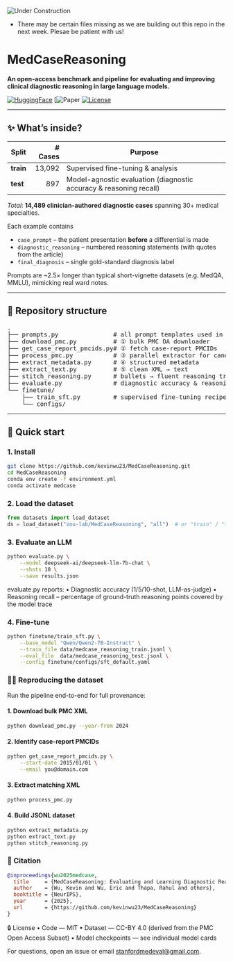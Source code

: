 ![Under Construction](https://img.shields.io/badge/status-under--construction-orange?logo=semantic-release&logoColor=white)
* There may be certain files missing as we are building out this repo in the next week. Plesae be patient with us!
  
# MedCaseReasoning

**An open-access benchmark and pipeline for evaluating and improving clinical diagnostic reasoning in large language models.**

[![HuggingFace](https://img.shields.io/badge/Dataset-HuggingFace-blue)](https://huggingface.co/datasets/zou-lab/MedCaseReasoning)
[![Paper](https://arxiv.org/abs/2505.11733)
[![License](https://img.shields.io/badge/License-CC--BY_4.0-green)](#license)

---

## ✨ What’s inside?

| Split | # Cases | Purpose |
|-------|--------:|---------|
| **train** | 13,092 | Supervised fine-tuning & analysis |
| **test**  |   897 | Model-agnostic evaluation (diagnostic accuracy & reasoning recall) |

*Total*: **14,489 clinician-authored diagnostic cases** spanning 30+ medical specialties.

Each example contains

* `case_prompt` – the patient presentation **before** a differential is made  
* `diagnostic_reasoning` – numbered reasoning statements (with quotes from the article)  
* `final_diagnosis` – single gold-standard diagnosis label  

Prompts are ~2.5× longer than typical short-vignette datasets (e.g. MedQA, MMLU), mimicking real ward notes.

---

## 🔧 Repository structure
<pre>
.
├── prompts.py               # all prompt templates used in the paper
├── download_pmc.py          # ① bulk PMC OA downloader
├── get_case_report_pmcids.py# ② fetch case-report PMCIDs
├── process_pmc.py           # ③ parallel extractor for candidate XML
├── extract_metadata.py      # ④ structured metadata
├── extract_text.py          # ⑤ clean XML → text
├── stitch_reasoning.py      # bullets → fluent reasoning trace
├── evaluate.py              # diagnostic accuracy & reasoning-recall runner
└── finetune/
    ├── train_sft.py         # supervised fine-tuning recipe
    └── configs/
</pre>

---

## 🚀 Quick start

### 1. Install

```bash
git clone https://github.com/kevinwu23/MedCaseReasoning.git
cd MedCaseReasoning
conda env create -f environment.yml
conda activate medcase
```

### 2. Load the dataset
```python
from datasets import load_dataset
ds = load_dataset("zou-lab/MedCaseReasoning", "all")  # or "train" / "test"
```
### 3. Evaluate an LLM
```bash
python evaluate.py \
    --model deepseek-ai/deepseek-llm-7b-chat \
    --shots 10 \
    --save results.json
```
evaluate.py reports:
	•	Diagnostic accuracy (1/5/10-shot, LLM-as-judge)
	•	Reasoning recall – percentage of ground-truth reasoning points covered by the model trace

### 4. Fine-tune
```bash
python finetune/train_sft.py \
    --base_model "Qwen/Qwen2-7B-Instruct" \
    --train_file data/medcase_reasoning_train.jsonl \
    --eval_file  data/medcase_reasoning_test.jsonl \
    --config finetune/configs/sft_default.yaml
```

### 🧑‍🔬 Reproducing the dataset

Run the pipeline end-to-end for full provenance:
#### 1.	Download bulk PMC XML
```bash
python download_pmc.py --year-from 2024
```

#### 2.	Identify case-report PMCIDs
```bash
python get_case_report_pmcids.py \
    --start-date 2015/01/01 \
    --email you@domain.com
```

#### 3.	Extract matching XML
```bash
python process_pmc.py
```

#### 4. Build JSONL dataset
```bash
python extract_metadata.py
python extract_text.py
python stitch_reasoning.py
```

### 📄 Citation

```bibtex
@inproceedings{wu2025medcase,
  title     = {MedCaseReasoning: Evaluating and Learning Diagnostic Reasoning from Clinical Case Reports},
  author    = {Wu, Kevin and Wu, Eric and Thapa, Rahul and others},
  booktitle = {NeurIPS},
  year      = {2025},
  url       = {https://github.com/kevinwu23/MedCaseReasoning}
}
```

🔒 License
	•	Code — MIT
	•	Dataset — CC-BY 4.0 (derived from the PMC Open Access Subset)
	•	Model checkpoints — see individual model cards

For questions, open an issue or email stanfordmedeval@gmail.com.
